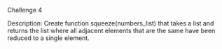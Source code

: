 Challenge 4

Description:
Create function squeeze(numbers_list) that takes a list and returns the list where all adjacent elements that are the same have been reduced to a single element.
